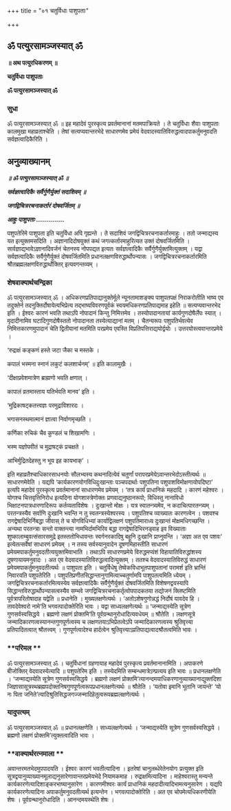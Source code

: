 +++
title = "०१ चतुर्विधाः पाशुपताः"

+++


## ॐ पत्युरसामञ्जस्यात् ॐ

**॥ अथ पत्युरधिकरणम् ॥**

**चतुर्विधाः पाशुपताः**

**ॐ पत्युरसामञ्जस्यात् ॐ**

### **सुधा**

ॐ पत्युरसामञ्जस्यात् ॐ ॥ इह महादेवं पुरस्कृत्य प्रवर्तमानानां मतमपाक्रियते । ते चतुर्विधाः शैवाः पाशुपताः कालमुखा महाव्रताश्चेति । तेषां सत्यप्यवान्तरभेदे साधारणमेव प्रमेयं वेदवादस्यातिविरुद्धत्वादपाकर्तुमनुवदति सर्वज्ञत्वादिकैरिति ।

## **अनुव्याख्यानम्**

***॥ ॐ पत्युरसामञ्जस्यात् ॐ ॥***

***सर्वज्ञत्वादिकैः सर्वैर्गुणैर्युक्तं सदाशिवम् ॥***

***जगद्विचित्ररचनाकर्तारं दोषवर्जितम् ॥***

***आहुः पाशुपताः ..............***

पशुपतेरिमे पाशुपता इति चतुर्विधा अपि गृह्यन्ते । ते सदाशिवं जगद्विचित्ररचनाकर्तारमाहुः । ततो जन्माद्यस्य यत इत्युक्तमसदिति । अज्ञानादिदोषयुक्तं कथं जगत्कर्तारमाहुरित्यत उक्तं दोषवर्जितमिति । सार्वज्ञाद्यभावेऽज्ञानादिवर्जनं चेतनस्य नोपपद्यत इत्यतः सर्वज्ञत्वादिकैः सर्वैर्गुणैर्युक्तमित्युक्तम् । यद्वा सर्वज्ञत्वादिकैः सर्वैर्गुणैर्युक्तं दोषवर्जितमिति प्रधानलक्षणविरुद्धार्थोपन्यासः । जगद्विचित्ररचनाकर्तारमिति श्रौतब्रह्मलक्षणविरुद्धार्थोक्तिर् इत्यवगन्तव्यम् ।

### **शेषवाक्यार्थचन्द्रिका**

ॐ पत्युरसामञ्जस्यात् ॐ । अधिकरणप्रतिपाद्यानुक्तेर्मूले न्यूनतामाशङ्क्य पाशुपतपक्षं निराकरोतीति भाष्य एव तदुक्तेर्न तदनुक्तिर्दोषायेत्यभिप्रेत्य तद्भाष्यविवरणपूर्वकं स्वयमधिकरणप्रतिपाद्यमाह इहेति ॥ सत्यप्यवान्तरभेद इति । ईश्वरः कारणं भवति तथाऽपि नोपादानं किन्तु निमित्तमेव । तस्योपादानतायां कार्यगुणदोषैर्लेपः स्यात् । मृदादीनामिव घटादिगुणदोषैस्ततो नोपादानता तस्येत्याद्यानां मतम् । चैतन्यरूपः पशुपतिर्भवत्येव निमित्तकारणमुपादानं चेति द्वितीयानां मतमिति परप्रमेय एवस्ति विप्रतिपत्तिराद्ययोर्द्वयोः । उत्तरयोस्त्ववान्तरप्रमेये ।

‘रुद्राक्षं कङ्कणं हस्ते जटा जैका च मस्तके ।

कपालं भस्मना स्नानं लकुटं कलशार्चनम्’ ॥ इति कालामुखैः ।

‘दीक्षाप्रवेशमात्रेण ब्राह्मणो भवति क्षणात् ।

कापालं व्रतमास्ताय यतिर्भवति मानव’ इति ।

‘मुद्रिकाषट्कतत्त्वज्ञः परमुद्राविशारदः ।

भगासनस्थमात्मानं ज्ञात्वा निर्वाणमृच्छति ।

कर्णिका रुचिकं चैव कुण्डलं च शिखामणिः ।

भस्म यज्ञोपवीतं च मुद्राषट्कं प्रचक्षते ।

आभिर्मुद्रितदेहस्तु न भूय इह कायभाक्’ ।

इति महाव्रतैश्चाधिकारसाधनयोः सौलभ्यस्य कथनादित्येवं चतुर्णां परापरप्रमेयेऽवान्तरभेदोऽस्तीत्यर्थः ॥ साधारणमेवेति । यद्यपि ‘कार्यकारणयोगविधिदुःखान्ताः पञ्चपदार्थाः पशुपतिना पशुपाशविमोक्षणायोपदिष्टा’ इत्यपि महादेवं पुरस्कृत्य प्रवर्तमानानां साधारणमेव प्रमेयम् । ‘तत्र कार्यं प्राधानिकं महदादि । कारणं महेश्वरः । योगश्च चित्तवृत्तिनिरोध इत्यदिना योगशास्त्रेणोक्तः प्रणवाद्यनुष्ठानरूपो; विधिस्तु नानाविधो भिक्षाटनपात्रधारणादिरूपः कर्तव्यताविशेषः । दुःखान्तो मोक्षः । यत्र स्वातन्त्र्यमेव, न कदाचित्पारतन्त्र्यम् । परतन्त्रस्यैव सर्वाणि दुःखानि भवन्ति न तु स्वतन्त्रस्येश्वरस्य । पशुपतिश्च व्याख्यातः कारणत्वेन । पशवश्च रागद्वेषादिभिर्निबद्धा जीवास् ते च योगविधिभ्यां कार्याद्विलक्षणं पशुपतिमाराध्य दुःखान्तं मोक्षमधिगच्छन्ति । अन्यथा परतन्त्राः सन्तो वाक्तन्त्या नामभिर्दामभिरिव बद्धा रागद्वेषादिभिरनड्वाह इव विख्याताः शुष्कालाम्बुवत्संसारसमुद्रे इतस्ततोभिधावन्तः स्वर्गनरकादिषु बहूनि दुःखानि प्राप्नुवन्ति । ‘अज्ञा अत एव पशवः’ इत्येतत्सर्वेषां साधारणं प्रमेयम् । न तस्य सर्वस्यानुवादेन दूषणमिहास्तीति साधारणं प्रमेयमपाकर्तुमनुवदतीत्ययुक्तमिवाभाति । तथाऽपि साधारणप्रमेये विरुद्धमप्यंशं विहायातिविरुद्धांशस्य दूषणायायमनुवादः । अत एव वेदवादस्यातिविरुद्धत्वादित्युक्तम् । ततश्च वेदवादस्यातिविरुद्धं साधारणं प्रमेयमपाकर्तुमनुवदतीत्यर्थः ॥ पाशुपता इति । चतुर्विधेषु तेष्वेकविधाभूतपाशुपतानां परामर्श इति भ्रान्तिं निवारयति पशुपतेरिति । पशुपतिप्रणीतसिद्धान्तानुगामित्वाच्चतुर्णामपि पाशुपतत्वमिति ध्येयम् । जगद्विचित्ररचनाकर्तारमित्यस्येव सर्वज्ञत्वादिकैः सर्वैर्गुणैर्युक्तं दोषवर्जितमिति विशेषणद्वयस्यापि सिद्धान्तविरुद्धार्थोपन्यासत्वस्यैव सम्भवे जगद्विचित्ररचनाकर्तृत्वोपपादकतया तद्योजनं क्लिष्टमिति पूर्वत्रापरितोषादाह यद्वेति ॥ प्रधानेति । मुख्यलक्षणेत्यर्थः । ‘अतोऽशेषगुणोन्नद्धं निर्दोषं यावदेव हि । तावदेवेश्वरो नामे’ति भगवत्पादोक्तेरिति भावः । यद्वा साध्यलक्षणेत्यर्थः ॥ ‘जन्माद्यस्येति सूत्रेण गुणसर्वस्वसिद्धये । ब्रह्मणो लक्षणं प्रोक्तमि’ति पूर्वग्रन्थानुरोधादित्यवधेयम् ॥ श्रौतेति । लक्षणसूत्रे जन्मादिकारणत्वस्यानन्तगुणपूर्णत्वस्य च लक्षणतयाऽभिप्रेतत्वेऽपि जन्मादिकारणत्वस्य श्रुतिवृत्त्या प्रतिपादितत्वात् श्रौतत्त्वम् । गुणपूर्णत्वादेश्च हार्दत्वेन श्रुतिवृत्त्याऽप्रतिपाद्यत्वादश्रौतत्वमिति भावः ।

### **परिमल **

ॐ पत्युरसामञ्जस्यात् ॐ । चतुर्विधानां ग्रहणायाह महादेवं पुरस्कृत्य प्रवर्तमानानामिति । अपाकरणे बीजोक्तिर् वेदवादस्येत्यादि ॥ पशुपतेरिम इति । तस्येदमिति सम्बन्धमात्रेऽण्प्रत्यय इति भावः ॥ प्रधानलक्षणेति । ‘जन्माद्यस्येति सूत्रेण गुणसर्वस्वसिद्धये । ब्रह्मणो लक्षणं प्रोक्तमि’त्यानन्दमयाधिकरणानुव्याख्यानाद्युक्तदिशा जिज्ञासासूत्रस्थब्रह्मपदोक्तनिषगुणपूर्णत्वरूपप्रधानलक्षणेत्यर्थः ॥ श्रौतेति । ‘यतोवा इमानि भूतानि जायन्ते’ ‘यो नः पिता जनिते’त्यादिश्रुतिसिद्धजगज्जन्मादिहेतुत्वरूपब्रह्मलक्षणेत्यर्थः ।

### **यादुपत्यम्**

ॐ पत्युरसामञ्जस्यात् ॐ ॥ प्रधानलक्षणेति । साध्यलक्षणेत्यर्थः । ‘जन्माद्यस्येति सूत्रेण गुणसर्वस्वसिद्धये । ब्रह्मणो लक्षणं प्रोक्तमि’त्युक्तत्वादिति भावः ।

### **वाक्यार्थरत्नमाला **

अवान्तरमतभेदमुपपादयति । ईश्वरः कारणं भवतीत्यादिना । इतरेषां चानुलब्धेरेतेनयोगः प्रत्युक्त इति सूत्रद्वयानुव्याख्यानमूलाद्यनुसारेणावान्तरप्रमेयभेदे नियामकमाह । रुद्राक्षमित्यादिना । माहेश्वरास्तु मन्यन्ते कार्यकारणेत्यादिशाङ्करभाष्यानुसारेण । कारणमीश्वरः कार्यं प्राधानिकं महदादीत्यादिभामत्यनुसारेण । यद्यपि कार्यकारणेत्यादिना अपाकर्तुमनुवदतीत्यर्थ इत्यन्तेन । भगवत्पादोक्तेरिति । अत एव चोपमेत्यधिकरणीयेति शेषः । पूर्वग्रन्थानुरोधादिति । आनन्दमयस्थेति शेषः ।

